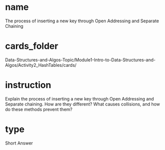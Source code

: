 # name 
The process of inserting a new key through Open Addressing and Separate Chaining

# cards_folder
Data-Structures-and-Algos-Topic/Module1-Intro-to-Data-Structures-and-Algos/Activity2_HashTables/cards/

# instruction 
Explain the process of inserting a new key through Open Addressing and Separate chaining. How are they different? What causes collisions, and how do these methods prevent them?

# type 
Short Answer 
 